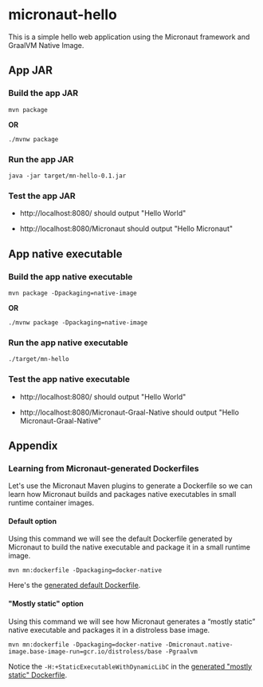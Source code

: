 # micronaut-hello

This is a simple hello web application using the Micronaut framework and GraalVM Native Image.

## App JAR

### Build the app JAR

```shell
mvn package
```

**OR** 

```shell
./mvnw package
```

### Run the app JAR

```shell
java -jar target/mn-hello-0.1.jar
```

### Test the app JAR

- http://localhost:8080/ should output "Hello World"

- http://localhost:8080/Micronaut should output "Hello Micronaut"


## App native executable

### Build the app native executable

```shell
mvn package -Dpackaging=native-image
```

**OR** 

```shell
./mvnw package -Dpackaging=native-image
```

### Run the app native executable

```shell
./target/mn-hello
```

### Test the app native executable

- http://localhost:8080/ should output "Hello World"

- http://localhost:8080/Micronaut-Graal-Native should output "Hello Micronaut-Graal-Native"


## Appendix 

### Learning from Micronaut-generated Dockerfiles

Let's use the Micronaut Maven plugins to generate a Dockerfile so we can learn how Micronaut builds and packages native executables in small runtime container images.

#### Default option

Using this command we will see the default Dockerfile generated by Micronaut to build the native executable and package it in a small runtime image.

```shell
mvn mn:dockerfile -Dpackaging=docker-native
```

Here's the [generated default Dockerfile](/_reference/Dockerfile.generated-by-mn-default).

#### "Mostly static" option

Using this command we will see how Micronaut generates a “mostly static” native executable and packages it in a distroless base image.

```shell
mvn mn:dockerfile -Dpackaging=docker-native -Dmicronaut.native-image.base-image-run=gcr.io/distroless/base -Pgraalvm
```

Notice the `-H:+StaticExecutableWithDynamicLibC` in the [generated "mostly static" Dockerfile](/_reference/Dockerfile.generated-by-mn-mostly-static).
